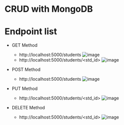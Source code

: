 # CRUD with MongoDB

# Endpoint list
- GET Method
  - http://localhost:5000/students
    ![image](https://github.com/ikkyuuq/CRUD_MongoDB/assets/67925388/716d38a2-0a82-452d-8cbc-9161034093b5)
  - http://localhost:5000/students/<std_id>
    ![image](https://github.com/ikkyuuq/CRUD_MongoDB/assets/67925388/3d898150-5c25-4599-9d99-3e9d738777d5)

- POST Method
  - http://localhost:5000/students
    ![image](https://github.com/ikkyuuq/CRUD_MongoDB/assets/67925388/47f9e497-958c-49e4-8612-4c72bdc98bb3)

- PUT Method
  - http://localhost:5000/students/<std_id>
    ![image](https://github.com/ikkyuuq/CRUD_MongoDB/assets/67925388/88cf7bb4-ca06-4baa-9cb8-290b1c2f3a90)

- DELETE Method
  - http://localhost:5000/students/<std_id>
    ![image](https://github.com/ikkyuuq/CRUD_MongoDB/assets/67925388/1f4fc0d7-5d6a-4bf1-916c-599b58be1260)
